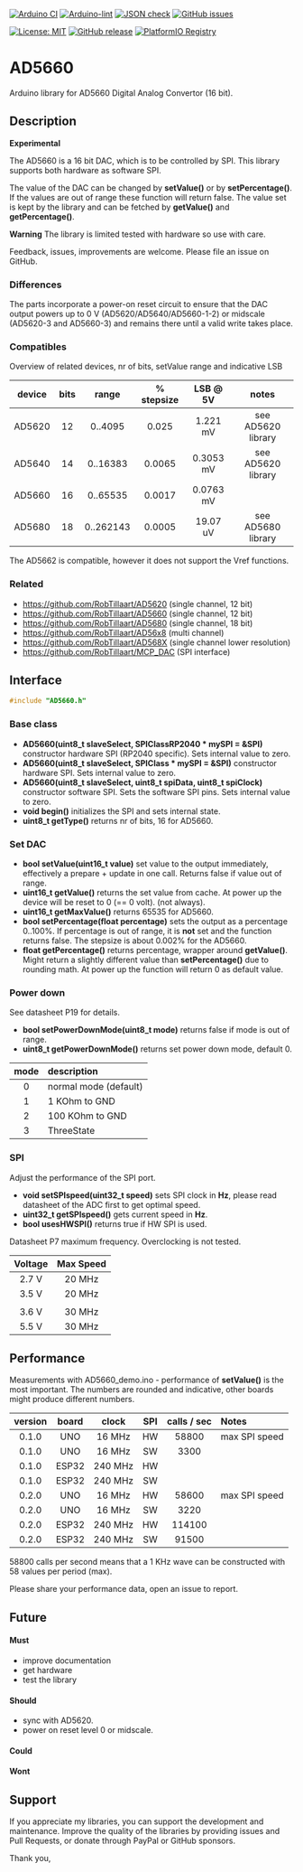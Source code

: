 
[![Arduino CI](https://github.com/RobTillaart/AD5660/workflows/Arduino%20CI/badge.svg)](https://github.com/marketplace/actions/arduino_ci)
[![Arduino-lint](https://github.com/RobTillaart/AD5660/actions/workflows/arduino-lint.yml/badge.svg)](https://github.com/RobTillaart/AD5660/actions/workflows/arduino-lint.yml)
[![JSON check](https://github.com/RobTillaart/AD5660/actions/workflows/jsoncheck.yml/badge.svg)](https://github.com/RobTillaart/AD5660/actions/workflows/jsoncheck.yml)
[![GitHub issues](https://img.shields.io/github/issues/RobTillaart/AD5660.svg)](https://github.com/RobTillaart/AD5660/issues)

[![License: MIT](https://img.shields.io/badge/license-MIT-green.svg)](https://github.com/RobTillaart/AD5660/blob/master/LICENSE)
[![GitHub release](https://img.shields.io/github/release/RobTillaart/AD5660.svg?maxAge=3600)](https://github.com/RobTillaart/AD5660/releases)
[![PlatformIO Registry](https://badges.registry.platformio.org/packages/robtillaart/library/AD5660.svg)](https://registry.platformio.org/libraries/robtillaart/AD5660)


# AD5660

Arduino library for AD5660 Digital Analog Convertor (16 bit).


## Description

**Experimental** 

The AD5660 is a 16 bit DAC, which is to be controlled by SPI.
This library supports both hardware as software SPI.

The value of the DAC can be changed by **setValue()** or by **setPercentage()**.
If the values are out of range these function will return false.
The value set is kept by the library and can be fetched by **getValue()** 
and **getPercentage()**.

**Warning** The library is limited tested with hardware so use with care.

Feedback, issues, improvements are welcome. 
Please file an issue on GitHub.


### Differences

The parts incorporate a power-on reset circuit to ensure that the DAC output 
powers up to 0 V (AD5620/AD5640/AD5660-1-2) or midscale (AD5620-3 and AD5660-3) 
and remains there until a valid write takes place.


### Compatibles 

Overview of related devices, nr of bits, setValue range and indicative LSB

|  device  |  bits  |  range      |  % stepsize  |   LSB @ 5V  |  notes  |
|:--------:|:------:|:-----------:|:------------:|:-----------:|:-------:|
|  AD5620  |   12   |  0..4095    |    0.025     |  1.221 mV   |  see AD5620 library
|  AD5640  |   14   |  0..16383   |    0.0065    |  0.3053 mV  |  see AD5620 library
|  AD5660  |   16   |  0..65535   |    0.0017    |  0.0763 mV  |
|  AD5680  |   18   |  0..262143  |    0.0005    |  19.07 uV   |  see AD5680 library


The AD5662 is compatible, however it does not support the Vref functions.


### Related

- https://github.com/RobTillaart/AD5620 (single channel, 12 bit)
- https://github.com/RobTillaart/AD5660 (single channel, 12 bit)
- https://github.com/RobTillaart/AD5680 (single channel, 18 bit)
- https://github.com/RobTillaart/AD56x8 (multi channel)
- https://github.com/RobTillaart/AD568X (single channel lower resolution)
- https://github.com/RobTillaart/MCP_DAC (SPI interface)


## Interface

```cpp
#include "AD5660.h"
```

### Base class

- **AD5660(uint8_t slaveSelect, SPIClassRP2040 \* mySPI = &SPI)** constructor hardware SPI (RP2040 specific). 
Sets internal value to zero.
- **AD5660(uint8_t slaveSelect, SPIClass \* mySPI = &SPI)** constructor hardware SPI. 
Sets internal value to zero.
- **AD5660(uint8_t slaveSelect, uint8_t spiData, uint8_t spiClock)** constructor software SPI.
Sets the software SPI pins.
Sets internal value to zero.
- **void begin()** initializes the SPI and sets internal state.
- **uint8_t getType()** returns nr of bits, 16 for AD5660.


### Set DAC

- **bool setValue(uint16_t value)** set value to the output immediately, 
effectively a prepare + update in one call.
Returns false if value out of range.
- **uint16_t getValue()** returns the set value from cache.
At power up the device will be reset to 0 (== 0 volt). (not always).
- **uint16_t getMaxValue()** returns 65535 for AD5660.
- **bool setPercentage(float percentage)** sets the output as a percentage 0..100%.
If percentage is out of range, it is **not** set and the function returns false.
The stepsize is about 0.002% for the AD5660.
- **float getPercentage()** returns percentage, wrapper around **getValue()**.
Might return a slightly different value than **setPercentage()** due to 
rounding math.
At power up the function will return 0 as default value.


### Power down

See datasheet P19 for details.

- **bool setPowerDownMode(uint8_t mode)** returns false if mode is out of range.
- **uint8_t getPowerDownMode()** returns set power down mode, default 0.


|  mode  |  description            |
|:------:|:------------------------|
|   0    |  normal mode (default)  |
|   1    |  1 KOhm to GND          |
|   2    |  100 KOhm to GND        |
|   3    |  ThreeState             |


### SPI

Adjust the performance of the SPI port.

- **void setSPIspeed(uint32_t speed)** sets SPI clock in **Hz**,
please read datasheet of the ADC first to get optimal speed.
- **uint32_t getSPIspeed()** gets current speed in **Hz**.
- **bool usesHWSPI()** returns true if HW SPI is used.

Datasheet P7 maximum frequency. Overclocking is not tested.

|  Voltage  |  Max Speed  |
|:---------:|:-----------:|
|   2.7 V   |   20 MHz    |
|   3.5 V   |   20 MHz    |
|           |             |
|   3.6 V   |   30 MHz    |
|   5.5 V   |   30 MHz    |


## Performance

Measurements with AD5660_demo.ino - performance of **setValue()** is the 
most important. The numbers are rounded and indicative, other boards might 
produce different numbers.

|  version  |  board  |  clock    |  SPI  |  calls / sec  |  Notes  |
|:---------:|:-------:|:---------:|:-----:|:-------------:|:--------|
|   0.1.0   |  UNO    |   16 MHz  |  HW   |   58800       |  max SPI speed
|   0.1.0   |  UNO    |   16 MHz  |  SW   |    3300       |
|   0.1.0   |  ESP32  |  240 MHz  |  HW   |               |
|   0.1.0   |  ESP32  |  240 MHz  |  SW   |               |
|   0.2.0   |  UNO    |   16 MHz  |  HW   |   58600       |  max SPI speed
|   0.2.0   |  UNO    |   16 MHz  |  SW   |    3220       |
|   0.2.0   |  ESP32  |  240 MHz  |  HW   |  114100       |
|   0.2.0   |  ESP32  |  240 MHz  |  SW   |   91500       |



58800 calls per second means that a 1 KHz wave can be 
constructed with 58 values per period (max).

Please share your performance data, open an issue to report.


## Future

#### Must

- improve documentation
- get hardware
- test the library

#### Should

- sync with AD5620.
- power on reset level 0 or midscale.

#### Could


#### Wont


## Support

If you appreciate my libraries, you can support the development and maintenance.
Improve the quality of the libraries by providing issues and Pull Requests, or
donate through PayPal or GitHub sponsors.

Thank you,

